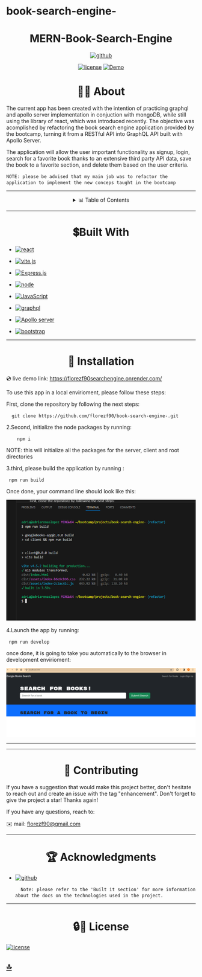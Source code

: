 # book-search-engine-


<p><h1 align= "center" id="title">MERN-Book-Search-Engine
</h1></p>


<div style="text-align: center;">

[![github](https://img.shields.io/badge/github-florezf90-navy?labelColor=black&style=for-the-badge&logo=github&logoColor=white&link=https://github.com/florezf90)](https://github.com/florezf90) 


[![license](https://img.shields.io/badge/license-MIT-white?labelColor=green&style=for-the-badge&logo=license&logoColor=white&logoWidth=20&link=https://github.com/florezf90/PRO-README-generator/blob/main/LICENSE)](https://github.com/florezf90/PRO-README-generator/blob/main/LICENSE) 
[![Demo](https://img.shields.io/badge/Demo-Live%20deployment-blue?style=for-the-badge&logo=link&logoColor=blue)](https://florezf90searchengine.onrender.com/)


</div>

<div id="about" align="center">
<h1>👩‍💻 About </h1>
</div>

The current app has been created with the intention of  practicing graphql and apollo server implementation in conjuction with mongoDB, while still using the library of react, which was introduced recently. The objective was acomplished by refactoring the book search engine application provided by the bootcamp, turning it from a RESTful API into  GraphQL API built with Apollo Server.

The application will allow the user important functionality as signup, login, search for a favorite book thanks to an extensive third party API data, save the book to a favorite section, and delete them based on the user criteria.

    NOTE: please be advised that my main job was to refactor the application to implement the new conceps taught in the bootcamp

----------------------

<details>
  <summary align= "center"> 📊 Table of Contents </summary>
  <ol>
    <li>
      <a href="#about">About The Project</a>
        <li><a  href="#built-with">Built With</a></li>
    </li>
    <li><a  href="#Installation">Installation</a></li>
    <li><a  href="#contributing">Contributing and Contact</a></li>
    <li><a  href="#ack">Acknowledgments</a></li>
    <li><a  href="#license" >License</a></li>
  </ol>
</details>




---------

<div id="built-with" align="center">
<h1>💲Built With </h1>
</div>


* [![react](https://img.shields.io/badge/react-white?style=for-the-badge&logo=vite&logoColor=blue&link=https://react.dev/)](https://react.dev/)

* [![vite.js](https://img.shields.io/badge/vite.js-purple?style=for-the-badge&logo=vite&logoColor=yellow&link=https://vitejs.dev/)](https://vitejs.dev/)

* [![Express.js](https://img.shields.io/badge/Express-000000.svg?style=for-the-badge&logo=Express&logoColor=white)](https://expressjs.com/en/4x/api.html)

* [![node](https://img.shields.io/badge/node-green?style=for-the-badge&logo=node.js&logoColor=white&link=https://www.npmjs.com/package/node)](https://www.npmjs.com/package/node)

* [![JavaScript](https://img.shields.io/badge/JavaScript-yellow?style=for-the-badge&logo=javascript&logoColor=white&link=https://developer.mozilla.org/en-US/docs/Web/JavaScript)](https://developer.mozilla.org/en-US/docs/Web/JavaScript)

* [![graphql](https://img.shields.io/badge/graphql-black?style=for-the-badge&logo=graphql&logoColor=pink&link=https://graphql.org/)](https://graphql.org/)

* [![Apollo server](https://img.shields.io/badge/Apollo%20server-black?style=for-the-badge&logo=graphql&logoColor=white&link=https://www.apollographql.com/docs/)](https://www.apollographql.com/docs/)

* [![bootstrap](https://img.shields.io/badge/bootstrap-purple?style=for-the-badge&logo=bootstrap&logoColor=white&link=https://getbootstrap.com/docs/5.3/getting-started/introduction/)](https://getbootstrap.com/docs/5.3/getting-started/introduction/)

---------------------------------


<div id="Installation" align="center">
<h1>🚀 Installation </h1>
</div>


💿 live demo link:   https://florezf90searchengine.onrender.com/

To use this app in a local envirioment, please follow these steps:

First, clone the  repository by following the next steps:

      git clone https://github.com/florezf90/book-search-engine-.git

2.Second, initialize the node packages by running:

        npm i


NOTE: this will initialize all the packages for the server, client and root directories

3.third, please build the application by running :

     npm run build

      
Once done, your command line should look like this:

![application run screenshot](./assets/build.png)


4.Launch the app by running:


     npm run develop


once done, it is going to take you automatically to the browser in development envirioment:


 ![insomia screenshot](./assets/launch.png)

 

 -----------------------------


-------- 

 <div id="contributing" align="center">
<h1>📱 Contributing</h1>
</div>


    
If you have a suggestion that would make this project better, don't hesitate to reach out and create an issue with the tag "enhancement". Don't forget to give the project a star! Thanks again!

If you have any questions, reach to:

 ✉️ mail: florezf90@gmail.com 
 

----------------

  <div id="ack" align="center">
<h1>🏆 Acknowledgments </h1>
</div>

*  [![github](https://img.shields.io/badge/github-florezf90-black?labelColor=black&style=for-the-badge&logo=github&logoColor=white&link=https://github.com/florezf90)](https://github.com/florezf90) 

         Note: please refer to the 'Built it section' for more information about the docs on the technologies used in the project.   
  
-----

  <div id="license" align="center">
<h1>🔒🔑 License </h1>
</div>
 
[![license](https://img.shields.io/badge/license-MIT-white?labelColor=green&style=for-the-badge&logo=license&logoColor=white&logoWidth=20&link=https://github.com/florezf90/PRO-README-generator/blob/main/LICENSE)](https://github.com/florezf90/PRO-README-generator/blob/main/LICENSE) 

## [🔝](#title)